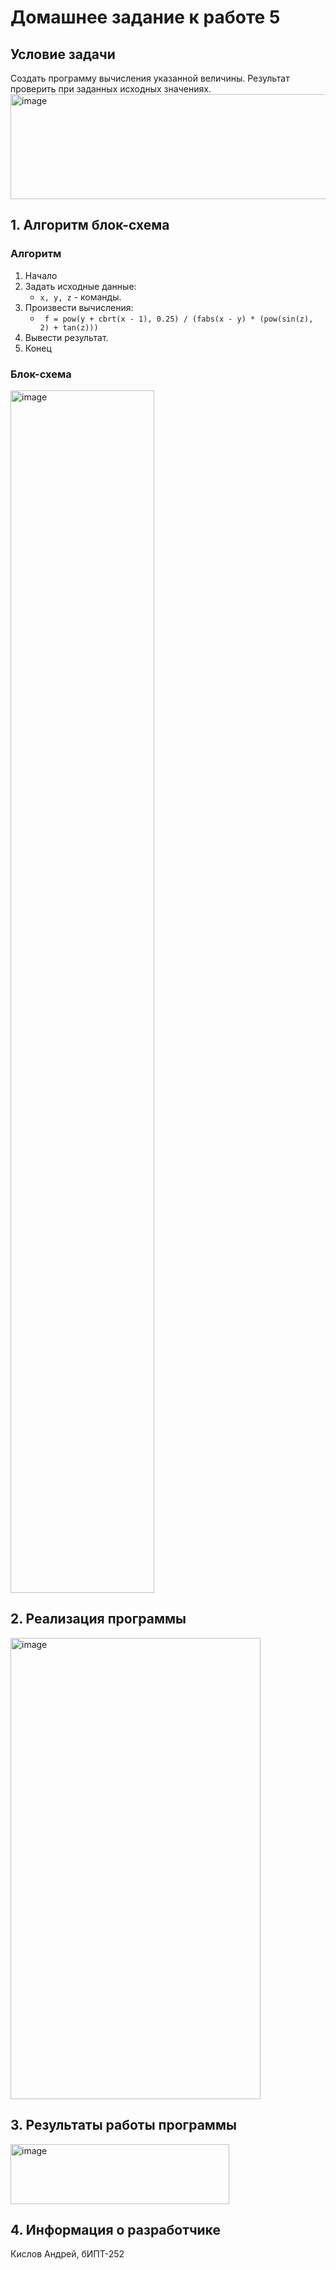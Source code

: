 # Домашнее задание к работе 5 #
## Условие задачи ##
Создать программу вычисления указанной величины. Результат проверить при заданных исходных значениях.
<img width="800" height="168" alt="image" src="https://github.com/user-attachments/assets/243a946d-4e0b-42c3-a483-e84db1b72615" />

## 1. Алгоритм блок-схема ##
### Алгоритм ###
1. Начало
2. Задать исходные данные:
   * ``` x, y, z ``` - команды.
3. Произвести вычисления:
   * ```  f = pow(y + cbrt(x - 1), 0.25) / (fabs(x - y) * (pow(sin(z), 2) + tan(z))) ```
4. Вывести результат.
5. Конец
### Блок-схема ###
<img width="230" height="1924" alt="image" src="https://github.com/user-attachments/assets/cd7a54ee-4802-4b17-84d7-d8df8c8ab9e0" />


## 2. Реализация программы ##
<img width="400" height="738" alt="image" src="https://github.com/user-attachments/assets/cd9a1d8c-8128-45c1-b3e4-384fbb6ce0e7" />


## 3. Результаты работы программы ##
<img width="350" height="96" alt="image" src="https://github.com/user-attachments/assets/1f5bcb59-c59e-4fcb-b65c-4e9007e65930" />


## 4. Информация о разработчике ##
Кислов Андрей, бИПТ-252
